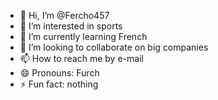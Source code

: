 - 👋 Hi, I’m @Fercho457
- 👀 I’m interested in sports
- 🌱 I’m currently learning French
- 💞️ I’m looking to collaborate on big companies
- 📫 How to reach me by e-mail
- 😄 Pronouns: Furch
- ⚡ Fun fact: nothing

<!---
Fercho457/Fercho457 is a ✨ special ✨ repository because its `README.md` (this file) appears on your GitHub profile.
You can click the Preview link to take a look at your changes.
--->
